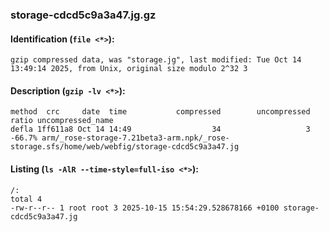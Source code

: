 ### storage-cdcd5c9a3a47.jg.gz
#### Identification (`file <*>`):
```
gzip compressed data, was "storage.jg", last modified: Tue Oct 14 13:49:14 2025, from Unix, original size modulo 2^32 3
```
#### Description (`gzip -lv <*>`):
```
method  crc     date  time           compressed        uncompressed  ratio uncompressed_name
defla 1ff611a8 Oct 14 14:49                  34                   3 -66.7% arm/_rose-storage-7.21beta3-arm.npk/_rose-storage.sfs/home/web/webfig/storage-cdcd5c9a3a47.jg
```
#### Listing (`ls -AlR --time-style=full-iso <*>`):
```
/:
total 4
-rw-r--r-- 1 root root 3 2025-10-15 15:54:29.528678166 +0100 storage-cdcd5c9a3a47.jg
```

